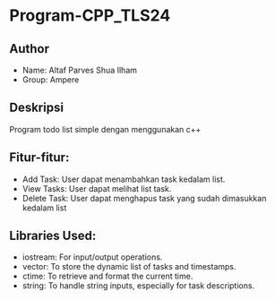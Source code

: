 # Program-CPP_TLS24

## Author
- Name: Altaf Parves Shua Ilham
- Group: Ampere
  
## Deskripsi
Program todo list simple dengan menggunakan c++

## Fitur-fitur:
- Add Task: User dapat menambahkan task kedalam list.
- View Tasks: User dapat melihat list task.
- Delete Task: User dapat menghapus task yang sudah dimasukkan kedalam list

## Libraries Used:
- iostream: For input/output operations.
- vector: To store the dynamic list of tasks and timestamps.
- ctime: To retrieve and format the current time.
- string: To handle string inputs, especially for task descriptions.
